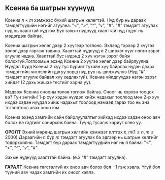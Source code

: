 ## Ксениа ба шатрын хүүнүүд ##
Ксениа $n\times m$ хэмжээс бүхий шатрын хөлөгтэй. Нүд бүр нь дараах тэмдэгтүүдийн нэгийг агуулна: "<", ">", "^", "v", "#". "#" тэмдэгт агуулах нүд нь хаалттай нүд юм.Бүх захын нүднүүд хаалттай нүд гэдэг нь мэдэгдэж байгаа.

Ксениа  шатрын хөлөг дээр 2 хүүгээр тоглоно. Эхлээд тэрээр 2 хүүгээ хөлөг дээр гаргаж тавина. Хаалттай нүднүүд л 2 ширхэг хүүг нэгэн зэрэг агуулж чадна. Хаалттай бус нүдэнд 2 хүү нэгэн зэрэг байж болохгүй.Тоглоомын эхэнд Ксениа 2 хүүгээ хөлөг дээр байрлуулна. Нүүдэл бүрд Ксениа 2 хүү тус бүрийг тухайн хүү байрлах нүдэн дээрх тэмдэгтийн чиглэлийн дагуу хөрш нүд рүү нь шилжүүлнэ (Нүд "#" тэмдэгт агуулж байвал хүү хөдлөхгүй). Ксениа үйлдлүүдээ нэгэн зэрэг хийдэг (2 дахь жишээ тестийг харна уу).

Мэдээж Ксениа онооны төлөө тоглож байгаа. Оноог нь хэрхэн тооцох вэ? Тун энгийн! 1-р хүү хэдэн нүүдэл хийж чадахыг тоолоод мөн 2-р хүү ихдээ хэдэн нүүдэл хийж чадахыг тоолоод нэмээд гарах тоо нь энэ тоглолтоос авах оноо юм.

Ксениа эхэнд хамгийн сайн байрлуулалтыг хийхэд ихдээ хэдэн оноо авч болох вэ гэдгийг сонирхож байна. Түүнд тусалж хариуг олно уу.

**ОРОЛТ**
Эхний мөрөнд шатрын хөлгийн хэмжээг илтгэх $n ,m (1\le n, m\le  2000)$  Дараагийн  $n$ бүр  $m$ тэмдэгт агуулах ба эдгээр нь шатрын хөлгийг тодорхойлно. Тэмдэгт бүр дараах тэмдэгтүүдийн нэг нь л байна: "<", ">", "^", "v", "#".

Захын нүднүүд хаалттай байна. (ө.х "#" тэмдэгт агуулна).

**ГАРАЛТ**
Ксениа төгсгөлгүй их оноо авч болох бол $-1$ гэж хэвлэ. Үгүй бол түүний авч чадах хамгийн их оноог хэвлэ. 
